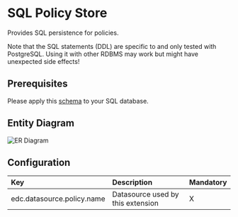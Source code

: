 # SQL Policy Store

Provides SQL persistence for policies.

Note that the SQL statements (DDL) are specific to and only tested with PostgreSQL. Using it with other RDBMS may work
but might have unexpected side effects!

## Prerequisites

Please apply this [schema](src/main/resources/policy-definition-schema.sql) to your SQL database.

## Entity Diagram

![ER Diagram](docs/er.png)
<!--
```plantuml
@startuml
entity edc_policydefinitions {
  * policy_id: string <<PK>>
  --
  * access_policy: string <<json>>
  * contract_policy: string <<json>>
  * assets_selector: string <<json>>
  * permissions: string <<json>>
  * prohibitions: string <<json>>
  * duties: string <<json>>
  * extensible_properties: string <<json>>
  * inherits_from: string
  * assigner: string
  * assignee: string
  * target: string
  * policy_type: string <<json>>
}
@enduml
```
-->

## Configuration

| Key                        | Description                       | Mandatory | 
|:---------------------------|:----------------------------------|-----------|
| edc.datasource.policy.name | Datasource used by this extension | X         |
